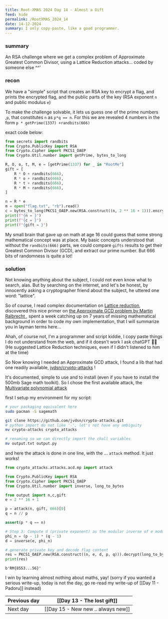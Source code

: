 ```yaml
---
title: Root-XMAS 2024 Day 14 - Almost a Gift
feed: hide
permalink: /RootXMAS_2024_14
date: 14-12-2024
summary: I only copy-paste, like a good programmer.
---
```


### summary

An RSA challenge where we get a complex problem of Approximate Greatest Common Divisor, using a Lattice Reduction attacks... coded by someone else ^^' 
### recon

We have a "simple" script that creates an RSA key to encrypt a flag, and prints the encrypted flag, and the public parts of the key (RSA exponent `n` and public modulus `e`)

To make the challenge solvable, it lets us guess one of the prime numbers ,`p`, that constitutes `n` as  `p*q == n`.
For this we are revealed 4 numbers in the form `p * getPrime(1337) +randbits(666)`

exact code below: 

```python
from secrets import randbits
from Crypto.PublicKey import RSA
from Crypto.Cipher import PKCS1_OAEP
from Crypto.Util.number import getPrime, bytes_to_long

R, O, o, t, M, e = [getPrime(1337) for _ in "RootMe"]
gift = [
	R * O + randbits(666),
	R * o + randbits(666),
	R * t + randbits(666),
	R * M + randbits(666),
]

n = R * e
m = open("flag.txt", "rb").read()
c = bytes_to_long(PKCS1_OAEP.new(RSA.construct((n, 2 ** 16 + 1))).encrypt(m))
print(f"{n = }")
print(f"{c = }")
print(f"{gift = }")
```

My small brain that gave up on math at age 16 could guess that some strong mathematical concept was at place. My basic concepts understood that without the `randbits(666)` parts, we could compare `gifts` results to get their Greatest Common Divisor (GCD), and extract our prime number. But 666 bits of randomness is quite a lot!
### solution

Not knowing anything about the subject, I could not even know what to search, alas.
But by searching on the internet, and let's be honest, by innocently asking a cryptographer friend about the subject, he uttered one word: "lattice".

So of course, I read complex documentation on [Lattice reduction](https://en.wikipedia.org/wiki/Lattice_reduction), discovered this nice primer on [the Approximate GCD problem by Martin Ralbrecht ](https://martinralbrecht.wordpress.com/2020/03/21/the-approximate-gcd-problem/ ) , spent a week catching up on 7 years of missing mathematical background in order to code my own implementation, that I will summarize you in layman terms here...


Ahah, of course not, I'm a programmer and script kiddie, I copy paste things I do not understand from the web, and if it doesn't work I ask chatGPT 😶‍🌫️ (He suggested Lattice Reduction techniques, even if I didn't listened to him at the time)

So Now knowing I needed an Approximate GCD attack, I found a lib that had one readily available, [jvdsn/crypto-attacks](https://github.com/jvdsn/crypto-attacks/tree/master?tab=readme-ov-file#implemented-attacks ) !

It's documented, simple to use and to install (even if you have to  install the 500mb Sage math toolkit).
So I chose the first available attack, the [Multivariate polynomial attack](https://github.com/jvdsn/crypto-attacks/blob/master/attacks/acd/mp.py)

first I setup my environment for my script:

```bash
# your packaging equivalent here
sudo pacman -S sagemath 

git clone https://github.com/jvdsn/crypto-attacks.git
# python import do not like '-', let's not have any ambiguity
mv crypto-attacks crypto_attacks

# renaming so we can directly import the chall variables
mv output.txt output.py

```

and here the attack is done in one line, with the ... `attack` method. It just works!

```python
from crypto_attacks.attacks.acd.mp import attack

from Crypto.PublicKey import RSA
from Crypto.Cipher import PKCS1_OAEP
from Crypto.Util.number import inverse, long_to_bytes

from output import n,c,gift
e = 2 ** 16 + 1

p = attack(n, gift, 666)[0]
q = n // p

assert(p * q == n)

# Step 3: Compute d (private exponent) as the modular inverse of e modulo phi(n)
phi_n = (p - 1) * (q - 1)
d = inverse(e, phi_n)

# generate private key and decode flag content
res = PKCS1_OAEP.new(RSA.construct((n, e, d, p, q))).decrypt(long_to_bytes(c))
print(res)
```

`b'RM{8553...56}'`

I win by learning almost nothing about maths, yay! 
(sorry if you wanted a serious write-up, today is not the day, go re-read my write-up of [[Day 11 - Padoru]] instead)

| Previous day | [[Day 13 - The lost gift]]         |
| ------------ | ---------------------------------- |
| Next day     | [[Day 15 - New new .. always new]] |